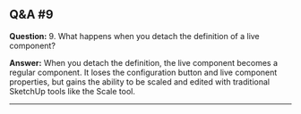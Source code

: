 
## Q&A #9

**Question:** 9. What happens when you detach the definition of a live component?

**Answer:** When you detach the definition, the live component becomes a regular component. It loses the configuration button and live component properties, but gains the ability to be scaled and edited with traditional SketchUp tools like the Scale tool.

---
